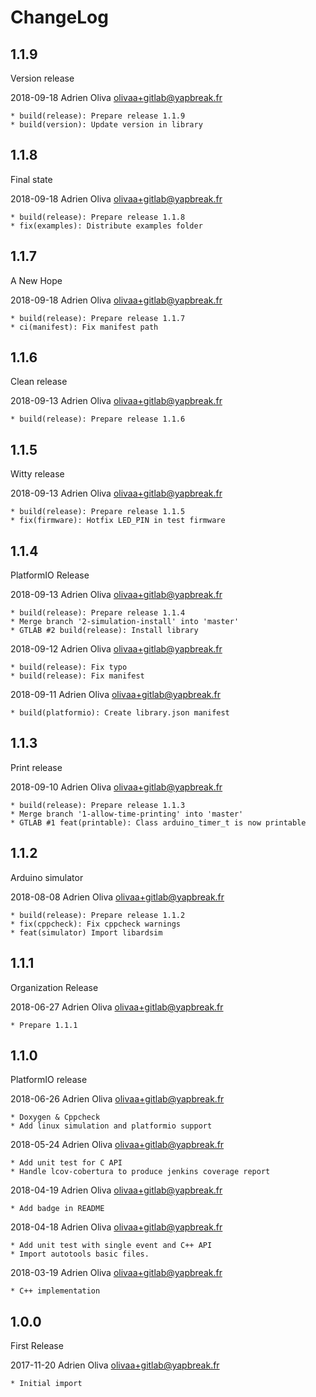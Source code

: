 # ChangeLog


## 1.1.9

Version release

2018-09-18	Adrien Oliva <olivaa+gitlab@yapbreak.fr>

	* build(release): Prepare release 1.1.9
	* build(version): Update version in library

## 1.1.8

Final state

2018-09-18	Adrien Oliva <olivaa+gitlab@yapbreak.fr>

	* build(release): Prepare release 1.1.8
	* fix(examples): Distribute examples folder

## 1.1.7

A New Hope

2018-09-18	Adrien Oliva <olivaa+gitlab@yapbreak.fr>

	* build(release): Prepare release 1.1.7
	* ci(manifest): Fix manifest path


## 1.1.6

Clean release

2018-09-13	Adrien Oliva <olivaa+gitlab@yapbreak.fr>

	* build(release): Prepare release 1.1.6

## 1.1.5

Witty release

2018-09-13	Adrien Oliva <olivaa+gitlab@yapbreak.fr>

	* build(release): Prepare release 1.1.5
	* fix(firmware): Hotfix LED_PIN in test firmware

## 1.1.4

PlatformIO Release

2018-09-13	Adrien Oliva <olivaa+gitlab@yapbreak.fr>

	* build(release): Prepare release 1.1.4
	* Merge branch '2-simulation-install' into 'master'
	* GTLAB #2 build(release): Install library

2018-09-12	Adrien Oliva <olivaa+gitlab@yapbreak.fr>

	* build(release): Fix typo
	* build(release): Fix manifest

2018-09-11	Adrien Oliva <olivaa+gitlab@yapbreak.fr>

	* build(platformio): Create library.json manifest


## 1.1.3

Print release

2018-09-10	Adrien Oliva <olivaa+gitlab@yapbreak.fr>

	* build(release): Prepare release 1.1.3
	* Merge branch '1-allow-time-printing' into 'master'
	* GTLAB #1 feat(printable): Class arduino_timer_t is now printable


## 1.1.2

Arduino simulator

2018-08-08	Adrien Oliva <olivaa+gitlab@yapbreak.fr>

	* build(release): Prepare release 1.1.2
	* fix(cppcheck): Fix cppcheck warnings
	* feat(simulator) Import libardsim


## 1.1.1

Organization Release

2018-06-27	Adrien Oliva <olivaa+gitlab@yapbreak.fr>

	* Prepare 1.1.1


## 1.1.0

PlatformIO release

2018-06-26	Adrien Oliva <olivaa+gitlab@yapbreak.fr>

	* Doxygen & Cppcheck
	* Add linux simulation and platformio support

2018-05-24	Adrien Oliva <olivaa+gitlab@yapbreak.fr>

	* Add unit test for C API
	* Handle lcov-cobertura to produce jenkins coverage report

2018-04-19	Adrien Oliva <olivaa+gitlab@yapbreak.fr>

	* Add badge in README

2018-04-18	Adrien Oliva <olivaa+gitlab@yapbreak.fr>

	* Add unit test with single event and C++ API
	* Import autotools basic files.

2018-03-19	Adrien Oliva <olivaa+gitlab@yapbreak.fr>

	* C++ implementation


## 1.0.0

First Release

2017-11-20	Adrien Oliva <olivaa+gitlab@yapbreak.fr>

	* Initial import
